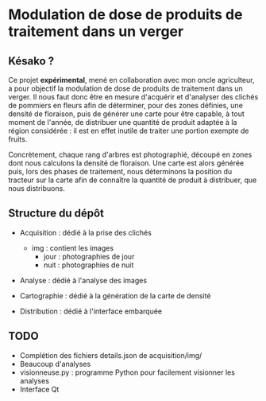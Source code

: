# Modulation de dose de produits de traitement dans un verger

## Késako ?

Ce projet **expérimental**, mené en collaboration avec mon oncle agriculteur,
a pour objectif la modulation de dose de produits de traitement dans un verger.
Il nous faut donc être en mesure d'acquérir et d'analyser des clichés de pommiers
en fleurs afin de déterminer, pour des zones définies, une densité de floraison, 
puis de générer une carte pour être capable, à tout moment de l'année, de 
distribuer une quantité de produit adaptée à la région considérée : il est en
effet inutile de traiter une portion exempte de fruits.

Concrètement, chaque rang d'arbres est photographié, découpé en zones dont nous 
calculons la densité de floraison. Une carte est alors générée puis, lors des 
phases de traitement, nous déterminons la position du tracteur sur la carte afin 
de connaître la quantité de produit à distribuer, que nous distribuons. 

## Structure du dépôt

* Acquisition : dédié à la prise des clichés
    * img : contient les images
        * jour : photographies de jour
        * nuit : photographies de nuit
        
* Analyse : dédié à l'analyse des images

* Cartographie : dédié à la génération de la carte de densité

* Distribution : dédié à l'interface embarquée

## TODO
* Complétion des fichiers details.json de acquisition/img/
* Beaucoup d'analyses
* visionneuse.py : programme Python pour facilement visionner les analyses
* Interface Qt
